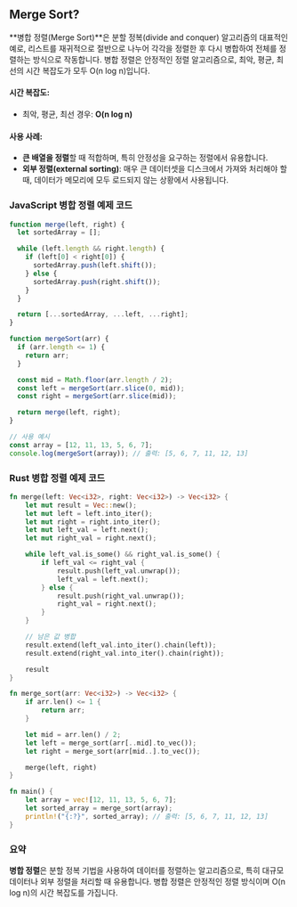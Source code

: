 ## Merge Sort?

**병합 정렬(Merge Sort)**은 분할 정복(divide and conquer) 알고리즘의 대표적인 예로, 리스트를 재귀적으로 절반으로 나누어 각각을 정렬한 후 다시 병합하여 전체를 정렬하는 방식으로 작동합니다. 병합 정렬은 안정적인 정렬 알고리즘으로, 최악, 평균, 최선의 시간 복잡도가 모두 O(n log n)입니다.

#### **시간 복잡도**:

- 최악, 평균, 최선 경우: **O(n log n)**

#### **사용 사례**:

- **큰 배열을 정렬**할 때 적합하며, 특히 안정성을 요구하는 정렬에서 유용합니다.
- **외부 정렬(external sorting)**: 매우 큰 데이터셋을 디스크에서 가져와 처리해야 할 때, 데이터가 메모리에 모두 로드되지 않는 상황에서 사용됩니다.

### **JavaScript 병합 정렬 예제 코드**

```javascript
function merge(left, right) {
  let sortedArray = [];

  while (left.length && right.length) {
    if (left[0] < right[0]) {
      sortedArray.push(left.shift());
    } else {
      sortedArray.push(right.shift());
    }
  }

  return [...sortedArray, ...left, ...right];
}

function mergeSort(arr) {
  if (arr.length <= 1) {
    return arr;
  }

  const mid = Math.floor(arr.length / 2);
  const left = mergeSort(arr.slice(0, mid));
  const right = mergeSort(arr.slice(mid));

  return merge(left, right);
}

// 사용 예시
const array = [12, 11, 13, 5, 6, 7];
console.log(mergeSort(array)); // 출력: [5, 6, 7, 11, 12, 13]
```

### **Rust 병합 정렬 예제 코드**

```rust
fn merge(left: Vec<i32>, right: Vec<i32>) -> Vec<i32> {
    let mut result = Vec::new();
    let mut left = left.into_iter();
    let mut right = right.into_iter();
    let mut left_val = left.next();
    let mut right_val = right.next();

    while left_val.is_some() && right_val.is_some() {
        if left_val <= right_val {
            result.push(left_val.unwrap());
            left_val = left.next();
        } else {
            result.push(right_val.unwrap());
            right_val = right.next();
        }
    }

    // 남은 값 병합
    result.extend(left_val.into_iter().chain(left));
    result.extend(right_val.into_iter().chain(right));

    result
}

fn merge_sort(arr: Vec<i32>) -> Vec<i32> {
    if arr.len() <= 1 {
        return arr;
    }

    let mid = arr.len() / 2;
    let left = merge_sort(arr[..mid].to_vec());
    let right = merge_sort(arr[mid..].to_vec());

    merge(left, right)
}

fn main() {
    let array = vec![12, 11, 13, 5, 6, 7];
    let sorted_array = merge_sort(array);
    println!("{:?}", sorted_array); // 출력: [5, 6, 7, 11, 12, 13]
}
```

### 요약

**병합 정렬**은 분할 정복 기법을 사용하여 데이터를 정렬하는 알고리즘으로, 특히 대규모 데이터나 외부 정렬을 처리할 때 유용합니다. 병합 정렬은 안정적인 정렬 방식이며 O(n log n)의 시간 복잡도를 가집니다.
